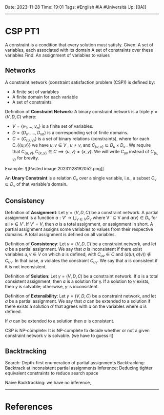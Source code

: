 Date: 2023-11-28
Time: 19:01
Tags: #English #IA #Università 
Up: [[IA]]

---
# CSP PT1

A constraint is a condition that every solution must satisfy.
Given:
	A set of variables, each associated with its domain
	A set of constraints over these variables
Find:
	An assignment of variables to values

## Networks

A constraint network (constraint satisfaction problem (CSP)) is defined by:
- A finite set of variables
- A finite domain for each variable
- A set of constraints

Definition of **Constraint Network**: 
A binary constraint network is a triple $\gamma = (V, D, C)$ where:
- $V = \{v_1, . . . , v_n\}$ is a finite set of variables.
- $D = \{D_{v1} , . . . , D_{vn}\}$ is a corresponding set of finite domains.
- $C = \{C_{\{u,v\}}\}$ is a set of binary relations (constraints), where for each C_{\{u,v\}} we have $u, v \in V$ , $u \neq v$, and $C_{\{u,v\}} \subseteq D_u × D_v$ .
We require that $C_{\{u,v\}}, C_{\{x,y\}} \in C \implies \{u, v\} \neq \{x, y\}$. We will write $C_{uv}$ instead of $C_{\{u,v\}}$ for brevity.

Example:
![[Pasted image 20231128192052.png]]

An **Unary Constraint** is a relation $C_v$ over a single variable, i.e., a subset $C_v \subseteq D_v$ of that variable's domain. 

## Consistency

Definition of **Assignment**:
Let $\gamma = (V, D, C)$ be a constraint network. A partial assignment is a function $a : V' \rightarrow \bigcup_{v \in V} D_v$ where V ′ ⊆ V and $a(v) \in D_v$ for all $v \in V'$. If $V′ = V$, then $a$ is a total assignment, or
assignment in short.
A partial assignment assigns some variables to values from their respective domains. A total assignment is defined on all variables. 

Definition of **Consistency**:
Let $\gamma = (V, D, C)$ be a constraint network, and let $a$ be a partial assignment. We say that $a$ is inconsistent if there exist variables $u, v \in V$ on which $a$ is defined, with $C_{uv} \in C$ and
$(a(u), a(v))  \notin C_{uv}$. In that case, $a$ violates the constraint $C_{uv}$. We say that $a$ is consistent if it is not inconsistent.

Definition of **Solution**:
Let $\gamma = (V, D, C)$ be a constraint network. If $a$ is a total consistent assignment, then $a$ is a solution for γ. If a solution to $\gamma$ exists, then $\gamma$ is solvable; otherwise, $\gamma$ is inconsistent.

Definition of **Extensibility**:
Let $\gamma = (V, D, C)$ be a constraint network, and let $a$ be a partial assignment. We say that $a$ can be extended to a solution if there exists a solution $a'$ that agrees with $a$ on the variables where $a$ is defined.

If $a$ can be extended to a solution then $a$ is consistent.

CSP is NP-complete:
It is NP-complete to decide whether or not a given constraint network $\gamma$ is solvable. (we have to guess it)

## Backtracking
Search: Depth-first enumeration of partial assignments
Backtracking: Backtrack at inconsistent partial assignments
Inference: Deducing tighter equivalent constraints to reduce search space

Naive Backtracking: we have no inference, 

---
# References
